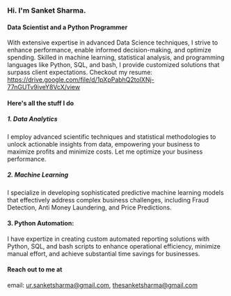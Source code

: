 ### Hi. I'm Sanket Sharma.
#### Data Scientist and a Python Programmer
With extensive expertise in advanced Data Science techniques, I strive to enhance performance, enable informed decision-making, and optimize spending. Skilled in machine learning, statistical analysis, and programming languages like Python, SQL, and bash, I provide customized solutions that surpass client expectations. Checkout my resume: https://drive.google.com/file/d/1pXpPabhQ2tolXNj-77nGUTv9iveY8VcX/view

#### Here's all the stuff I do
##### 1. Data Analytics 
I employ advanced scientific techniques and statistical methodologies to unlock actionable insights from data, empowering your business to maximize profits and minimize costs. Let me optimize your business performance.

##### 2. Machine Learning
I specialize in developing sophisticated predictive machine learning models that effectively address complex business challenges, including Fraud Detection, Anti Money Laundering, and Price Predictions.

#### 3. Python Automation:
I have expertize in creating custom automated reporting solutions with Python, SQL, and bash scripts to enhance operational efficiency, minimize manual effort, and achieve substantial time savings for businesses.


#### Reach out to me at
email: ur.sanketsharma@gmail.com, thesanketsharma@gmail.com
